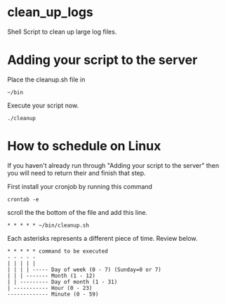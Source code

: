 # clean_up_logs
Shell Script to clean up large log files.

# Adding your script to the server
Place the cleanup.sh file in
```
~/bin
```
Execute your script now.
```
./cleanup
```


# How to schedule on Linux

If you haven't already run through "Adding your script to the server" then you will need to return their and finish that step.

First install your cronjob by running this command
```
crontab -e
```
scroll the the bottom of the file and add this line.

```
* * * * * ~/bin/cleanup.sh
```
Each asterisks represents a different piece of time. Review below.
```
* * * * * command to be executed
- - - - -
| | | | |
| | | | ----- Day of week (0 - 7) (Sunday=0 or 7)
| | | ------- Month (1 - 12)
| | --------- Day of month (1 - 31)
| ----------- Hour (0 - 23)
------------- Minute (0 - 59)
```
